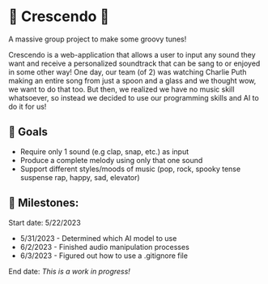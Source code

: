 # 🎵 Crescendo 🎵
A massive group project to make some groovy tunes!

Crescendo is a web-application that allows a user to input any sound they want and receive a personalized soundtrack that can be sang to or enjoyed in some other way! One day, our team (of 2) was watching Charlie Puth making an entire song from just a spoon and a glass and we thought wow, we want to do that too. But then, we realized we have no music skill whatsoever, so instead we decided to use our programming skills and AI to do it for us! 

## 🥅 Goals

- Require only 1 sound (e.g clap, snap, etc.) as input
- Produce a complete melody using only that one sound
- Support different styles/moods of music (pop, rock, spooky tense suspense rap, happy, sad, elevator)


## 🚀 Milestones:

Start date: 5/22/2023

- 5/31/2023 - Determined which AI model to use
- 6/2/2023 - Finished audio manipulation processes
- 6/3/2023 - Figured out how to use a .gitignore file

End date:
*This is a work in progress!*
